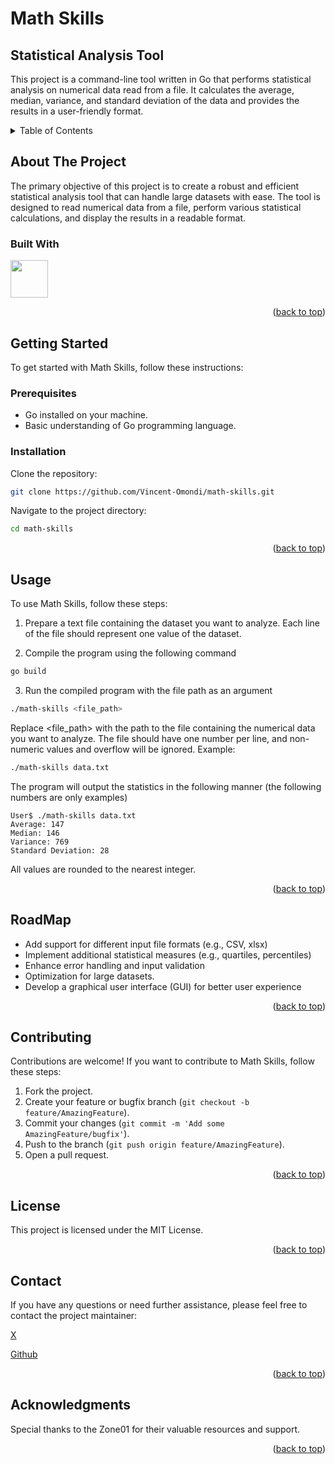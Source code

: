 <a name="readme-top"></a>


# Math Skills
## Statistical Analysis Tool

This project is a command-line tool written in Go that performs statistical analysis on numerical data read from a file. It calculates the average, median, variance, and standard deviation of the data and provides the results in a user-friendly format.

<!-- TABLE OF CONTENTS -->
<details>
  <summary>Table of Contents</summary>
  <ol>
    <li>
      <a href="#about-the-project">About The Project</a>
      <ul>
        <li><a href="#built-with">Built With</a></li>
      </ul>
    </li>
    <li>
      <a href="#getting-started">Getting Started</a>
      <ul>
        <li><a href="#prerequisites">Prerequisites</a></li>
        <li><a href="#installation">Installation</a></li>
      </ul>
    </li>
    <li><a href="#usage">Usage</a></li>
    <li><a href="#roadmap">Roadmap</a></li>
    <li><a href="#contributing">Contributing</a></li>
    <li><a href="#license">License</a></li>
    <li><a href="#contact">Contact</a></li>
    <li><a href="#acknowledgments">Acknowledgments</a></li>
  </ol>
</details>


## About The Project
The primary objective of this project is to create a robust and efficient statistical analysis tool that can handle large datasets with ease. The tool is designed to read numerical data from a file, perform various statistical calculations, and display the results in a readable format.

### Built With
<img src="https://go.dev/blog/go-brand/Go-Logo/PNG/Go-Logo_Blue.png" width="60" height="60">




<p align="right">(<a href="#math-skills">back to top</a>)</p>


## Getting Started

To get started with Math Skills, follow these instructions:

### Prerequisites
- Go installed on your machine.
- Basic understanding of Go programming language.


### Installation
Clone the repository:
```sh
git clone https://github.com/Vincent-Omondi/math-skills.git
``` 

Navigate to the project directory:

```sh
cd math-skills
```
<p align="right">(<a href="#math-skills">back to top</a>)</p>


## Usage

To use Math Skills, follow these steps:

1. Prepare a text file containing the dataset you want to analyze. Each line of the file should represent one value of the dataset.

2. Compile the program using the following command

```sh
go build
```
3. Run the compiled program with the file path as an argument

```sh
./math-skills <file_path>
```
Replace <file_path> with the path to the file containing the numerical data you want to analyze. The file should have one number per line, and non-numeric values and overflow will be ignored.
Example:
```sh
./math-skills data.txt
```

The program will output the statistics in the following manner (the following numbers are only examples)

```
User$ ./math-skills data.txt
Average: 147
Median: 146
Variance: 769
Standard Deviation: 28
```
All values are rounded to the nearest integer.

<p align="right">(<a href="#math-skills">back to top</a>)</p>

## RoadMap
* Add support for different input file formats (e.g., CSV, xlsx)
* Implement additional statistical measures (e.g., quartiles, percentiles)
* Enhance error handling and input validation
* Optimization for large datasets.
* Develop a graphical user interface (GUI) for better user experience

<p align="right">(<a href="#math-skills">back to top</a>)</p>


## Contributing

Contributions are welcome! If you want to contribute to Math Skills, follow these steps:

1. Fork the project.
2. Create your feature or bugfix branch (`git checkout -b feature/AmazingFeature`).
3. Commit your changes (`git commit -m 'Add some AmazingFeature/bugfix'`).
4. Push to the branch (`git push origin feature/AmazingFeature`).
5. Open a pull request.

<p align="right">(<a href="#math-skills">back to top</a>)</p>


## License
This project is licensed under the MIT License.

<p align="right">(<a href="#math-skills">back to top</a>)</p>

## Contact
If you have any questions or need further assistance, please feel free to contact the project maintainer:

[X](https://tweeter.com/vinomondi_1)

[Github](https://github.com/Vincent-Omondi/)

<p align="right">(<a href="#math-skills">back to top</a>)</p>


## Acknowledgments

Special thanks to the Zone01 for their valuable resources and support.

<p align="right">(<a href="#math-skills">back to top</a>)</p>
